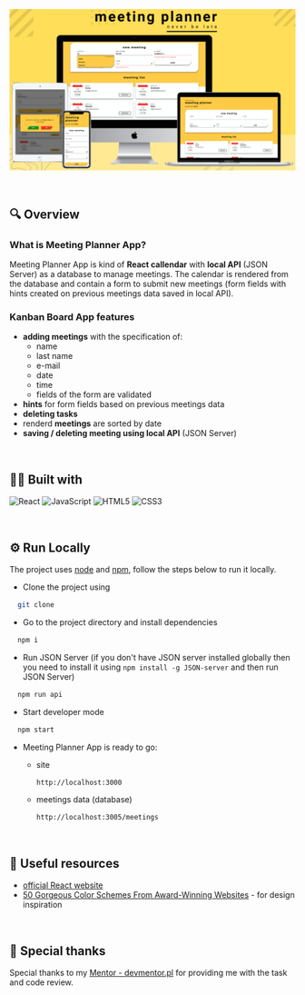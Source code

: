 ![Meeting Planner App screenshot](/assets/meeting-planner-mockup.png "Meeting Planner app screenshot")

&nbsp;

## 🔍 Overview

### What is Meeting Planner App?

Meeting Planner App is kind of **React callendar** with **local API** (JSON Server) as a database to manage meetings. The calendar is rendered from the database and contain a form to submit new meetings (form fields with hints created on previous meetings data saved in local API).

### Kanban Board App features

- **adding meetings** with the specification of:
    - name
    - last name
    - e-mail
    - date
    - time
    - fields of the form are validated
- **hints** for form fields based on previous meetings data
- **deleting tasks**
- renderd **meetings** are sorted by date
- **saving / deleting meeting using local API** (JSON Server)

&nbsp;

## 👨‍💻 Built with

![React](https://img.shields.io/badge/React-20232A?style=for-the-badge&logo=react&logoColor=61DAFB)
![JavaScript](https://img.shields.io/badge/JavaScript-323330?style=for-the-badge&logo=javascript&logoColor=F7DF1E)
![HTML5](https://img.shields.io/badge/HTML5-E34F26?style=for-the-badge&logo=html5&logoColor=white)
![CSS3](https://img.shields.io/badge/CSS3-1572B6?style=for-the-badge&logo=css3&logoColor=white)

&nbsp;

## ⚙️ Run Locally

The project uses [node](https://nodejs.org/en/) and [npm](https://www.npmjs.com/), follow the steps below to run it locally.

- Clone the project using

```bash
  git clone
```

- Go to the project directory and install dependencies

```bash
  npm i
```

- Run JSON Server (if you don't have JSON server installed globally then you need to install it using `npm install -g JSON-server` and then run JSON Server)

```bash
  npm run api
```

- Start developer mode

```bash
  npm start
```

- Meeting Planner App is ready to go:

    - site

        ```bash
        http://localhost:3000
        ```

    - meetings data (database)

        ```bash
        http://localhost:3005/meetings
        ```

&nbsp;

## 🔗 Useful resources

- [official React website](https://reactjs.org/docs/getting-started.html)
- [50 Gorgeous Color Schemes From Award-Winning Websites](https://visme-co.translate.goog/blog/website-color-schemes/?_x_tr_sl=en&_x_tr_tl=pl&_x_tr_hl=pl&_x_tr_pto=op,sc) - for design inspiration

&nbsp;

## 🙏 Special thanks

Special thanks to my [Mentor - devmentor.pl](https://devmentor.pl/) for providing me with the task and code review.